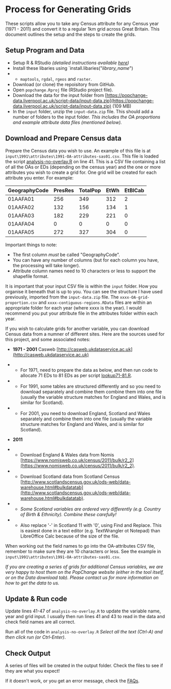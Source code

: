 <!-- can be complied locally with pandoc process-for-running-code.md -s -o process-for-running-code.html -->

# Process for Generating Grids

These scripts allow you to take any Census attribute for any Census year (1971 - 2011) and convert it to a regular 1km grid across Great Britain. This document outlines the setup and the steps to create the grids. 
 
## Setup Program and Data

- Setup R & RStudio *(detailed instructions available [here](https://github.com/ClearMappingCo/installing-software/blob/master/installing-r-rstudio.Rmd))*  
- Install these libaries using `install.libaries("*library_name*")
- - `maptools`, `rgdal`, `rgeos` and `raster`.   
- Download (or clone) the repoisitory from GitHub.  
- Open `popchange.Rproj` file (RStudio project file).  
- Download the data for the input folder from [https://popchange-data.liverpool.ac.uk/script-data/input-data.zip](https://popchange-data.liverpool.ac.uk/script-data/input-data.zip) (109 MB)  
- In the `input` folder, unzip the `input-data.zip` file. This should add a number of folders to the input folder. *This includes the OA proportions and example attribute data files (mentioned below).*  

## Download and Prepare Census data

Prepare the Census data you wish to use. An example of this file is at `input\1991\attributes\1991-OA-attributes-sas01.csv`. This file is loaded the script [analysis-no-overlay.R](https://github.com/nickbearman/popchange/blob/master/docs/analysis-no-overlay.R) on line 41. This is a CSV file containing a list of all the OAs or EDs (depending on the census year) and the one or more attributes you wish to create a grid for. One grid will be created for each attribute you enter. For example:

|  GeographyCode | PresRes  |  TotalPop | EtWh  |  EtBlCab |
| --- | --- | --- | --- | --- |
| 01AAFA01 | 256 | 349 | 312 | 2   | 
| 01AAFA02 | 132 | 156 | 134 | 1   | 
| 01AAFA03 | 182 | 229 | 221 | 0   | 
| 01AAFA04 | 0 | 0 | 0 | 0   | 
| 01AAFA05 | 272 | 327 | 304 | 0   | 

Important things to note:  

- The first column *must* be called "GeographyCode".  
- You can have any number of columns (but for each column you have, the processing will take longer).  
- Attribute column names need to 10 characters or less to support the shapefile format.  

It is important that your input CSV file is within the `input` folder. How you organise it beneath that is up to you. You can see the structure I have used previously, imported from the `input-data.zip` file. The `xxxx-OA-grid-proportion.csv` and `xxxx-contiguous-regions.RData` files are within an appropriate folder for each year (where xxxx is the year). I would recommend you put your attribute file in the attributes folder within each year. 

If you wish to calculate grids for another variable, you can download Census data from a numner of different sites. Here are the sources used for this project, and some associated notes:  

- **1971 - 2001** Casweb [http://casweb.ukdataservice.ac.uk](http://casweb.ukdataservice.ac.uk)  
- - For 1971, need to prepare the data as below, and then run code to allocate 71 EDs to 81 EDs as per script [lookup71-81.R](https://github.com/nickbearman/popchange/blob/master/lookup71-81.R).  
- - For 1991, some tables are structured differently and so you need to download separately and combine them combine them into one file (usually the variable structure matches for England and Wales, and is similar for Scotland).  
- - For 2001, you need to download England, Scotland and Wales separately and combine them into one file (usually the variable structure matches for England and Wales, and is similar for Scotland).  

- **2011**
- - Download England & Wales data from Nomis [https://www.nomisweb.co.uk/census/2011/bulk/r2_2](https://www.nomisweb.co.uk/census/2011/bulk/r2_2).  
- - Download Scotland data from Scotland Census [http://www.scotlandscensus.gov.uk/ods-web/data-warehouse.html#bulkdatatab](http://www.scotlandscensus.gov.uk/ods-web/data-warehouse.html#bulkdatatab).  
- - *Some Scotland variables are ordered very differently (e.g. Country of Birth & Ethnicity). Combine these carefully!*  
- - Also replace '-' in Scotland 11 with '0', using Find and Replace. This is easiest done in a text editor (e.g. TextWrangler ot Notepad) than LibreOffice Calc because of the size of the file.  

When working out the field names to go into the OA-attributes CSV file, remember to make sure they are 10 characters or less. See the example in `input\1991\attributes\1991-OA-attributes-sas01.csv`. 

*If you are creating a series of grids for additional Census variables, we are very happy to host them on the PopChange website (either in the tool itself, or on the Data download tab). Please contact us for more information on how to get the data to us.*  

## Update & Run code

Update lines 41-47 of `analysis-no-overlay.R` to update the variable name, year and grid input. I usually then run lines 41 and 43 to read in the data and check field names are all correct. 

Run all of the code in `analysis-no-overlay.R` *Select all the text (Ctrl-A) and then click run (or Ctrl-Enter)*.  

## Check Output

A series of files will be created in the output folder. Check the files to see if they are what you expect!

If it doesn't work, or you get an error message, check the [FAQs](faq.md). 